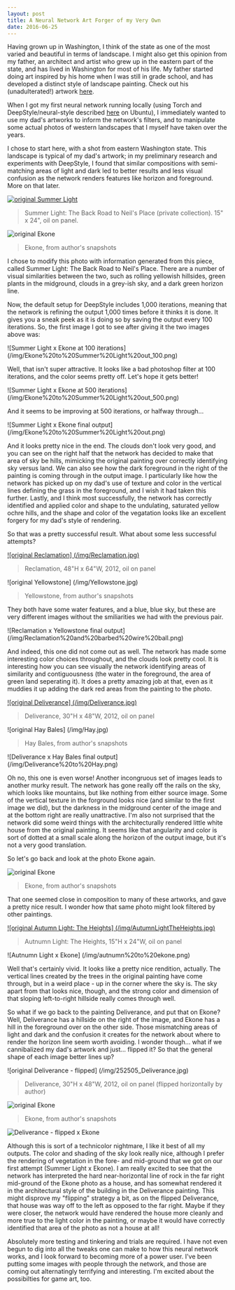 ```yaml
---
layout: post
title: A Neural Network Art Forger of my Very Own
date: 2016-06-25
---
```


Having grown up in Washington, I think of the state as one of the most varied and beautiful in terms of landscape. I might also get this opinion from my father, an architect and artist who grew up in the eastern part of the state, and has lived in Washington for most of his life. My father started doing art inspired by his home when I was still in grade school, and has developed a distinct style of landscape painting. Check out his (unadulterated!) artwork [here](http://scottallenarchitectureseattle.com/artwork/).

When I got my first neural network running locally (using Torch and DeepStyle/neural-style described [here](https://github.com/jcjohnson/neural-style) on Ubuntu), I immediately wanted to use my dad's artworks to inform the network's filters, and to manipulate some actual photos of western landscapes that I myself have taken over the years.

I chose to start here, with a shot from eastern Washington state. This landscape is typical of my dad's artwork; in my preliminary research and experiments with DeepStyle, I found that similar compositions with semi-matching areas of light and dark led to better results and less visual confusion as the network renders features like horizon and foreground. More on that later.

[![original Summer Light](/img/SummerLightTheBackRoadtoNeils.jpg)](http://scottallenarchitectureseattle.com/artwork/)
>Summer Light: The Back Road to Neil's Place (private collection). 15" x 24", oil on panel.

![original Ekone](/img/Ekone.1004.jpg) 
>Ekone, from author's snapshots

I chose to modify this photo with information generated from this piece, called Summer Light: The Back Road to Neil's Place. There are a number of visual similarities between the two, such as rolling yellowish hillsides, green plants in the midground, clouds in a grey-ish sky, and a dark green horizon line.

Now, the default setup for DeepStyle includes 1,000 iterations, meaning that the network is refining the output 1,000 times before it thinks it is done. It gives you a sneak peek as it is doing so by saving the output every 100 iterations. So, the first image I got to see after giving it the two images above was:

![Summer Light x Ekone at 100 iterations] (/img/Ekone%20to%20Summer%20Light%20out_100.png)

Well, that isn't super attractive. It looks like a bad photoshop filter at 100 iterations, and the color seems pretty off. Let's hope it gets better!

![Summer Light x Ekone at 500 iterations] (/img/Ekone%20to%20Summer%20Light%20out_500.png)

And it seems to be improving at 500 iterations, or halfway through...

![Summer Light x Ekone final output] (/img/Ekone%20to%20Summer%20Light%20out.png)

And it looks pretty nice in the end. The clouds don't look very good, and you can see on the right half that the network has decided to make that area of sky be hills, mimicking the original painting over correctly identifying sky versus land. We can also see how the dark foreground in the right of the painting is coming through in the output image. I particularly like how the network has picked up on my dad's use of texture and color in the vertical lines defining the grass in the foreground, and I wish it had taken this further. Lastly, and I think most successfully, the network has correctly identified and applied color and shape to the undulating, saturated yellow ochre hills, and the shape and color of the vegatation looks like an excellent forgery for my dad's style of rendering.

So that was a pretty successful result. What about some less successful attempts?

[![original Reclamation] (/img/Reclamation.jpg)](http://scottallenarchitectureseattle.com/artwork/)
>Reclamation, 48"H x 64"W, 2012, oil on panel

![original Yellowstone] (/img/Yellowstone.jpg)
>Yellowstone, from author's snapshots

They both have some water features, and a blue, blue sky, but these are very different images without the smiliarities we had with the previous pair. 

![Reclamation x Yellowstone final output] (/img/Reclamation%20and%20barbed%20wire%20ball.png)

And indeed, this one did not come out as well. The network has made some interesting color choices throughout, and the clouds look pretty cool. It is interesting how you can see visually the network identifying areas of similarity and contiguousness (the water in the foreground, the area of green land seperating it). It does a pretty amazing job at that, even as it muddies it up adding the dark red areas from the painting to the photo.

[![original Deliverance] (/img/Deliverance.jpg)](http://scottallenarchitectureseattle.com/artwork/)
>Deliverance, 30"H x 48"W, 2012, oil on panel

![original Hay Bales] (/img/Hay.jpg)
>Hay Bales, from author's snapshots

![Deliverance x Hay Bales final output] (/img/Deliverance%20to%20Hay.png)

Oh no, this one is even worse! Another incongruous set of images leads to another murky result. The network has gone really off the rails on the sky, which looks like mountains, but like nothing from either source image. Some of the vertical texture in the forground looks nice (and similar to the first image we did), but the darkness in the midground center of the image and at the bottom right are really unattractive. I'm also not surprised that the network did some weird things with the architecturally rendered little white house from the original painting. It seems like that angularity and color is sort of dotted at a small scale along the horizon of the output image, but it's not a very good translation.

So let's go back and look at the photo Ekone again. 

![original Ekone](/img/Ekone.1004.jpg) 
>Ekone, from author's snapshots

That one seemed close in composition to many of these artworks, and gave a pretty nice result. I wonder how that same photo might look filtered by other paintings.

[![original Autumn Light: The Heights] (/img/AutumnLightTheHeights.jpg)](http://scottallenarchitectureseattle.com/artwork/)
>Autnumn Light: The Heights, 15"H x 24"W, oil on panel

![Autnumn Light x Ekone] (/img/autnumn%20to%20ekone.png)

Well that's certainly vivid. It looks like a pretty nice rendition, actually. The vertical lines created by the trees in the original painting have come through, but in a weird place - up in the corner where the sky is. The sky apart from that looks nice, though, and the strong color and dimension of that sloping left-to-right hillside really comes through well.

So what if we go back to the painting Deliverance, and put that on Ekone? Well, Deliverance has a hillside on the right of the image, and Ekone has a hill in the foreground over on the other side. Those mismatching areas of light and dark and the confusion it creates for the network about where to render the horizon line seem worth avoiding. I wonder though... what if we cannibalized my dad's artwork and just... flipped it? So that the general shape of each image better lines up?

![original Deliverance - flipped] (/img/252505_Deliverance.jpg)
>Deliverance, 30"H x 48"W, 2012, oil on panel (flipped horizontally by author)

![original Ekone](/img/Ekone.1004.jpg) 
>Ekone, from author's snapshots

![Deliverance - flipped x Ekone](/img/deliverance0flipped%20to%20ekone.png)

Although this is sort of a technicolor nightmare, I like it best of all my outputs. The color and shading of the sky look really nice, although I prefer the rendering of vegetation in the fore- and mid-ground that we got on our first attempt (Summer Light x Ekone). I am really excited to see that the network has interpreted the hard near-horizontal line of rock in the far right mid-ground of the Ekone photo as a house, and has somewhat rendered it in the architectural style of the building in the Deliverance painting. This might disprove my "flipping" strategy a bit, as on the flipped Deliverance, that house was way off to the left as opposed to the far right. Maybe if they were closer, the network would have rendered the house more cleanly and more true to the light color in the painting, or maybe it would have correctly identified that area of the photo as not a house at all!

Absolutely more testing and tinkering and trials are required. I have not even begun to dig into all the tweaks one can make to how this neural network works, and I look forward to becoming more of a power user. I've been putting some images with people through the network, and those are coming out alternatingly terrifying and interesting. I'm excited about the possibilties for game art, too. 




